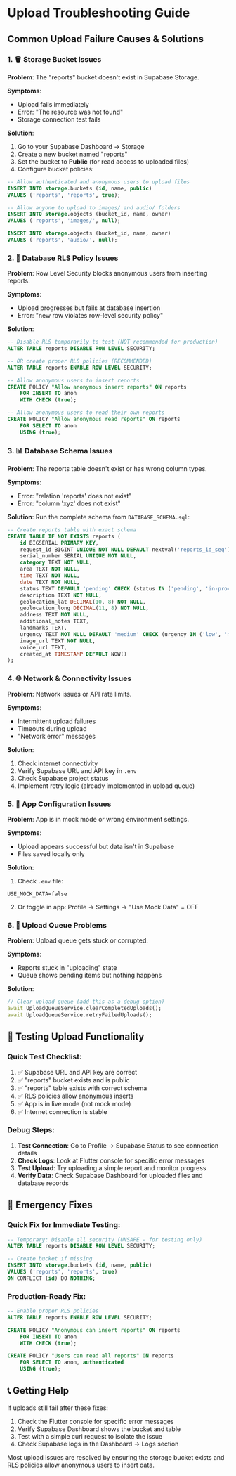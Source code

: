 # Upload Troubleshooting Guide

## Common Upload Failure Causes & Solutions

### 1. 🪣 **Storage Bucket Issues**

**Problem**: The "reports" bucket doesn't exist in Supabase Storage.

**Symptoms**:
- Upload fails immediately
- Error: "The resource was not found"
- Storage connection test fails

**Solution**:
1. Go to your Supabase Dashboard → Storage
2. Create a new bucket named "reports"
3. Set the bucket to **Public** (for read access to uploaded files)
4. Configure bucket policies:

```sql
-- Allow authenticated and anonymous users to upload files
INSERT INTO storage.buckets (id, name, public)
VALUES ('reports', 'reports', true);

-- Allow anyone to upload to images/ and audio/ folders
INSERT INTO storage.objects (bucket_id, name, owner)
VALUES ('reports', 'images/', null);

INSERT INTO storage.objects (bucket_id, name, owner) 
VALUES ('reports', 'audio/', null);
```

### 2. 🔐 **Database RLS Policy Issues**

**Problem**: Row Level Security blocks anonymous users from inserting reports.

**Symptoms**:
- Upload progresses but fails at database insertion
- Error: "new row violates row-level security policy"

**Solution**:
```sql
-- Disable RLS temporarily to test (NOT recommended for production)
ALTER TABLE reports DISABLE ROW LEVEL SECURITY;

-- OR create proper RLS policies (RECOMMENDED)
ALTER TABLE reports ENABLE ROW LEVEL SECURITY;

-- Allow anonymous users to insert reports
CREATE POLICY "Allow anonymous insert reports" ON reports
    FOR INSERT TO anon
    WITH CHECK (true);

-- Allow anonymous users to read their own reports
CREATE POLICY "Allow anonymous read reports" ON reports
    FOR SELECT TO anon
    USING (true);
```

### 3. 📊 **Database Schema Issues**

**Problem**: The reports table doesn't exist or has wrong column types.

**Symptoms**:
- Error: "relation 'reports' does not exist"
- Error: "column 'xyz' does not exist"

**Solution**: Run the complete schema from `DATABASE_SCHEMA.sql`:

```sql
-- Create reports table with exact schema
CREATE TABLE IF NOT EXISTS reports (
    id BIGSERIAL PRIMARY KEY,
    request_id BIGINT UNIQUE NOT NULL DEFAULT nextval('reports_id_seq'),
    serial_number SERIAL UNIQUE NOT NULL,
    category TEXT NOT NULL,
    area TEXT NOT NULL,
    time TEXT NOT NULL,
    date TEXT NOT NULL,
    status TEXT DEFAULT 'pending' CHECK (status IN ('pending', 'in-process', 'completed')),
    description TEXT NOT NULL,
    geolocation_lat DECIMAL(10, 8) NOT NULL,
    geolocation_long DECIMAL(11, 8) NOT NULL,
    address TEXT NOT NULL,
    additional_notes TEXT,
    landmarks TEXT,
    urgency TEXT NOT NULL DEFAULT 'medium' CHECK (urgency IN ('low', 'medium', 'high', 'critical')),
    image_url TEXT NOT NULL,
    voice_url TEXT,
    created_at TIMESTAMP DEFAULT NOW()
);
```

### 4. 🌐 **Network & Connectivity Issues**

**Problem**: Network issues or API rate limits.

**Symptoms**:
- Intermittent upload failures
- Timeouts during upload
- "Network error" messages

**Solution**:
1. Check internet connectivity
2. Verify Supabase URL and API key in `.env`
3. Check Supabase project status
4. Implement retry logic (already implemented in upload queue)

### 5. 📱 **App Configuration Issues**

**Problem**: App is in mock mode or wrong environment settings.

**Symptoms**:
- Upload appears successful but data isn't in Supabase
- Files saved locally only

**Solution**:
1. Check `.env` file:
```env
USE_MOCK_DATA=false
```

2. Or toggle in app: Profile → Settings → "Use Mock Data" = OFF

### 6. 🔧 **Upload Queue Problems**

**Problem**: Upload queue gets stuck or corrupted.

**Symptoms**:
- Reports stuck in "uploading" state
- Queue shows pending items but nothing happens

**Solution**:
```dart
// Clear upload queue (add this as a debug option)
await UploadQueueService.clearCompletedUploads();
await UploadQueueService.retryFailedUploads();
```

## 🧪 **Testing Upload Functionality**

### Quick Test Checklist:
1. ✅ Supabase URL and API key are correct
2. ✅ "reports" bucket exists and is public
3. ✅ "reports" table exists with correct schema
4. ✅ RLS policies allow anonymous inserts
5. ✅ App is in live mode (not mock mode)
6. ✅ Internet connection is stable

### Debug Steps:
1. **Test Connection**: Go to Profile → Supabase Status to see connection details
2. **Check Logs**: Look at Flutter console for specific error messages
3. **Test Upload**: Try uploading a simple report and monitor progress
4. **Verify Data**: Check Supabase Dashboard for uploaded files and database records

## 🚨 **Emergency Fixes**

### Quick Fix for Immediate Testing:
```sql
-- Temporary: Disable all security (UNSAFE - for testing only)
ALTER TABLE reports DISABLE ROW LEVEL SECURITY;

-- Create bucket if missing
INSERT INTO storage.buckets (id, name, public) 
VALUES ('reports', 'reports', true) 
ON CONFLICT (id) DO NOTHING;
```

### Production-Ready Fix:
```sql
-- Enable proper RLS policies
ALTER TABLE reports ENABLE ROW LEVEL SECURITY;

CREATE POLICY "Anonymous can insert reports" ON reports
    FOR INSERT TO anon
    WITH CHECK (true);

CREATE POLICY "Users can read all reports" ON reports
    FOR SELECT TO anon, authenticated
    USING (true);
```

## 📞 **Getting Help**

If uploads still fail after these fixes:
1. Check the Flutter console for specific error messages
2. Verify Supabase Dashboard shows the bucket and table
3. Test with a simple curl request to isolate the issue
4. Check Supabase logs in the Dashboard → Logs section

Most upload issues are resolved by ensuring the storage bucket exists and RLS policies allow anonymous users to insert data.
